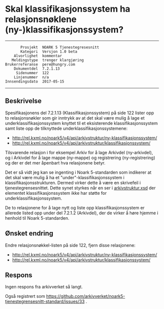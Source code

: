 Skal klassifikasjonssystem ha relasjonsnøklene (ny-)klassifikasjonssystem?
==========================================================================

 ------------------  ---------------------------------
           Prosjekt  NOARK 5 Tjenestegresesnitt
           Kategori  Versjon 1.0 beta
        Alvorlighet  kommentar
       Meldingstype  trenger klargjøring
    Brukerreferanse  pere@hungry.com
        Dokumentdel  7.2.1.13
         Sidenummer  122
        Linjenummer  n/a
    Innsendingsdato  2017-05-15
 ------------------  ---------------------------------

Beskrivelse
-----------

Spesifikasjonens del 7.2.1.13 (Klassifikasjonssystem) på side 122
lister opp to relasjonsnøkler som gir inntrykk av at det skal være
mulig å lage et underklassifikasjonssystem knyttet til et eksisterende
klassifikasjonssystem samt liste opp de tilknyttede
underklassifikasjonssystemene:

 * http://rel.kxml.no/noark5/v4/api/arkivstruktur/ny-klassifikasjonssystem/
 * http://rel.kxml.no/noark5/v4/api/arkivstruktur/klassifikasjonssystem/

Tilsvarende relasjon i for eksempel Arkiv for å lage Arkivdel
(ny-arkivdel), og i Arkivdel for å lage mappe (ny-mappe) og
registrering (ny-registrering) og der er det mer åpenbart hva
relasjonene betyr.

Det er så vidt jeg kan se ingenting i Noark 5-standarden som indikerer
at det skal være mulig å ha et "under"-klassifikasjonssystem i
klassifikasjonsstrukturen. Dermed virker dette å være en skrivefeil i
tjenestegrensesnittet.  Dette synet styrkes når en ser i
[arkivstruktur.xsd](http://arkivverket.no/arkivverket/content/download/21276/191603/version/1/file/arkivstruktur.xsd)
der elementet klassifikasjonssystem ikke har støtte for
underklassifikasjonssystem.

De to relasjonene for å lage nytt og liste opp klassifikasjonssystem
er allerede listed opp under del 7.2.1.2 (Arkivdel), der de virker å
høre hjemme i henhold til Noark 5-standarden.

Ønsket endring
--------------

Endre relasjonsnøkkel-listen på side 122, fjern disse relasjonene:

 * http://rel.kxml.no/noark5/v4/api/arkivstruktur/ny-klassifikasjonssystem/
 * http://rel.kxml.no/noark5/v4/api/arkivstruktur/klassifikasjonssystem/

Respons
-------

Ingen respons fra arkivverket så langt.

Også registrert som
https://github.com/arkivverket/noark5-tjenestegrensesnitt-standard/issues/33 .
